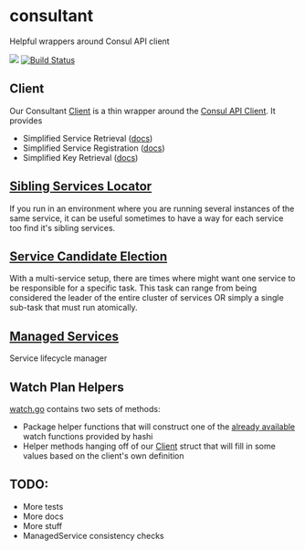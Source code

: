 # consultant
Helpful wrappers around Consul API client

[![](https://img.shields.io/badge/godoc-reference-5272B4.svg?style=flat-square)](https://godoc.org/github.com/myENA/consultant)
[![Build Status](https://travis-ci.org/myENA/consultant.svg?branch=master)](https://travis-ci.org/myENA/consultant)

## Client
Our Consultant <a href="https://godoc.org/github.com/myENA/consultant#Client" target="_blank">Client</a> is a thin wrapper around the
<a href="https://github.com/hashicorp/consul/blob/v1.0.3/api/api.go" target ="_blank">Consul API Client</a>.  It provides

- Simplified Service Retrieval (<a href="https://godoc.org/github.com/myENA/consultant#Client.PickService" target="_blank">docs</a>)
- Simplified Service Registration (<a href="https://godoc.org/github.com/myENA/consultant#Client.SimpleServiceRegister" target="_blank">docs</a>)
- Simplified Key Retrieval (<a href="https://godoc.org/github.com/myENA/consultant#Client.EnsureKey" target="_blank">docs</a>)

## <a href="https://godoc.org/github.com/myENA/consultant#SiblingLocator" target="_blank">Sibling Services Locator</a>
If you run in an environment where you are running several instances of the same service, it can be useful sometimes
to have a way for each service too find it's sibling services.

## <a href="https://godoc.org/github.com/myENA/consultant/candidate#Candidate" target="_blank">Service Candidate Election</a>
With a multi-service setup, there are times where might want one service to be responsible for a specific task.
This task can range from being considered the leader of the entire cluster of services OR simply a single sub-task
that must run atomically.

## <a href="https://godoc.org/github.com/myENA/consultant#ManagedService" target="_blank">Managed Services</a>
Service lifecycle manager

## Watch Plan Helpers
[watch.go](watch.go) contains two sets of methods:

- Package helper functions that will construct one of the 
  <a href="https://github.com/hashicorp/consul/blob/master/watch/funcs.go#L17" target="_blank">already available</a> watch functions
  provided by hashi
- Helper methods hanging off of our [Client](./client.go) struct that will fill in some values based on the client's
  own definition

## TODO:
- More tests
- More docs
- More stuff
- ManagedService consistency checks
